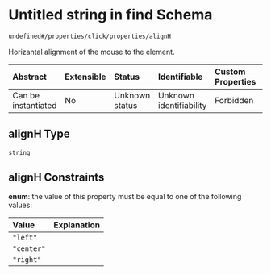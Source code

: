 # Untitled string in find Schema

```txt
undefined#/properties/click/properties/alignH
```

Horizantal alignment of the mouse to the element.

| Abstract            | Extensible | Status         | Identifiable            | Custom Properties | Additional Properties | Access Restrictions | Defined In                                                           |
| :------------------ | :--------- | :------------- | :---------------------- | :---------------- | :-------------------- | :------------------ | :------------------------------------------------------------------- |
| Can be instantiated | No         | Unknown status | Unknown identifiability | Forbidden         | Allowed               | none                | [find\_v1.schema.json\*](find_v1.schema.json "open original schema") |

## alignH Type

`string`

## alignH Constraints

**enum**: the value of this property must be equal to one of the following values:

| Value      | Explanation |
| :--------- | :---------- |
| `"left"`   |             |
| `"center"` |             |
| `"right"`  |             |
